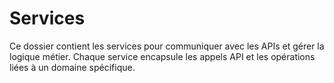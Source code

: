 # Services

Ce dossier contient les services pour communiquer avec les APIs et gérer la logique métier. Chaque service encapsule les appels API et les opérations liées à un domaine spécifique.

